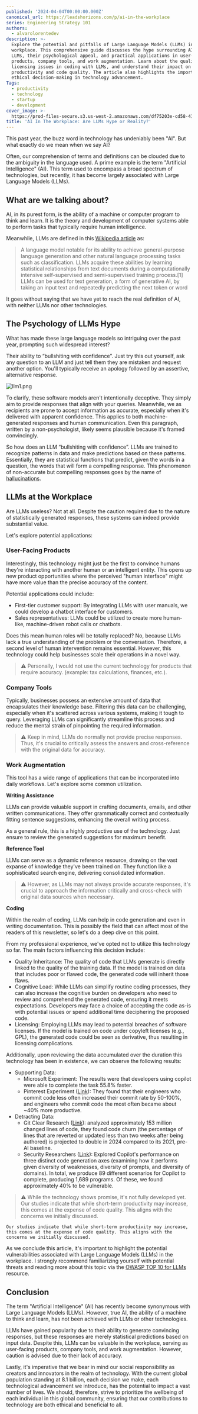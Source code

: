 ```yaml
---
published: '2024-04-04T00:00:00.000Z'
canonical_url: https://leadshorizons.com/p/ai-in-the-workplace
series: Engineering Strategy 101
authors:
  - alvarolorentedev
description: >-
  Explore the potential and pitfalls of Large Language Models (LLMs) in the
  workplace. This comprehensive guide discusses the hype surrounding AI and
  LLMs, their psychological appeal, and practical applications in user-facing
  products, company tools, and work augmentation. Learn about the quality and
  licensing issues in coding with LLMs, and understand their impact on
  productivity and code quality. The article also highlights the importance of
  ethical decision-making in technology advancement.
Tags:
  - productivity
  - technology
  - startup
  - development
cover_image: >-
  https://prod-files-secure.s3.us-west-2.amazonaws.com/df75203e-cd58-41eb-8339-d5bf4288eb0e/5695fb01-7665-42a8-9ec5-5f3400222df3/bearly-generated-image-PCT6BW.png?X-Amz-Algorithm=AWS4-HMAC-SHA256&X-Amz-Content-Sha256=UNSIGNED-PAYLOAD&X-Amz-Credential=AKIAT73L2G45GO43JXI4%2F20241107%2Fus-west-2%2Fs3%2Faws4_request&X-Amz-Date=20241107T120431Z&X-Amz-Expires=3600&X-Amz-Signature=bea9aa7d2d0eff2dc41813a50819edd3401133cf0ee33203e19e9638ae203fd0&X-Amz-SignedHeaders=host&x-id=GetObject
title: 'AI In The Workplace: Are LLMs Hype or Reality?'
---
```


This past year, the buzz word in technology has undeniably been "AI". But what exactly do we mean when we say AI?


Often, our comprehension of terms and definitions can be clouded due to the ambiguity in the language used. A prime example is the term "Artificial Intelligence" (AI). This term used to encompass a broad spectrum of technologies, but recently, it has become largely associated with Large Language Models (LLMs).


## What are we talking about?


AI, in its purest form, is the ability of a machine or computer program to think and learn. It is the theory and development of computer systems able to perform tasks that typically require human intelligence. 


Meanwhile, LLMs are defined in this [Wikipedia article](https://en.wikipedia.org/wiki/Large_language_model) as: 


> A language model notable for its ability to achieve general-purpose language generation and other natural language processing tasks such as classification. LLMs acquire these abilities by learning statistical relationships from text documents during a computationally intensive self-supervised and semi-supervised training process.[1] LLMs can be used for text generation, a form of generative AI, by taking an input text and repeatedly predicting the next token or word


It goes without saying that we have yet to reach the real definition of AI, with neither LLMs nor other technologies.


## The Psychology of LLMs Hype


What has made these large language models so intriguing over the past year, prompting such widespread interest?


Their ability to “bullshiting with confidence”. Just try this out yourself, ask any question to an LLM and just tell them they are mistaken and request another option. You'll typically receive an apology followed by an assertive, alternative response.


![llm1.png](https://prod-files-secure.s3.us-west-2.amazonaws.com/df75203e-cd58-41eb-8339-d5bf4288eb0e/702b745b-8e9a-437c-a8ee-92063ef1b0c2/llm1.png?X-Amz-Algorithm=AWS4-HMAC-SHA256&X-Amz-Content-Sha256=UNSIGNED-PAYLOAD&X-Amz-Credential=AKIAT73L2G45GO43JXI4%2F20241107%2Fus-west-2%2Fs3%2Faws4_request&X-Amz-Date=20241107T120433Z&X-Amz-Expires=3600&X-Amz-Signature=af88c28b840195f6e83e0165205431ee4abe7b0ac7571bee3779012904f7f0cb&X-Amz-SignedHeaders=host&x-id=GetObject)


To clarify, these software models aren't intentionally deceptive. They simply aim to provide responses that align with your queries. Meanwhile, we as recipients are prone to accept information as accurate, especially when it's delivered with apparent confidence. This applies to both machine-generated responses and human communication. Even this paragraph, written by a non-psychologist, likely seems plausible because it's framed convincingly.


So how does an LLM “bullshiting with confidence”. LLMs are trained to recognize patterns in data and make predictions based on these patterns. Essentially, they are statistical functions that predict, given the words in a question, the words that will form a compelling response. This phenomenon of non-accurate but compelling responses goes by the name of [hallucinations](https://en.wikipedia.org/wiki/Hallucination_(artificial_intelligence)).


## LLMs at the Workplace


Are LLMs useless? Not at all. Despite the caution required due to the nature of statistically generated responses, these systems can indeed provide substantial value.


Let's explore potential applications:


### User-Facing Products


Interestingly, this technology might just be the first to convince humans they're interacting with another human or an intelligent entity. This opens up new product opportunities where the perceived "human interface" might have more value than the precise accuracy of the content.


Potential applications could include:

- First-tier customer support: By integrating LLMs with user manuals, we could develop a chatbot interface for customers.
- Sales representatives: LLMs could be utilized to create more human-like, machine-driven robot calls or chatbots.

Does this mean human roles will be totally replaced? No, because LLMs lack a true understanding of the problem or the conversation. Therefore, a second level of human intervention remains essential. However, this technology could help businesses scale their operations in a novel way.


> ⚠️ Personally, I would not use the current technology for products that require accuracy. (example: tax calculations, finances, etc.).


### Company Tools 


Typically, businesses possess an extensive amount of data that encapsulates their knowledge base. Filtering this data can be challenging, especially when it's scattered across various systems, making it tough to query. Leveraging LLMs can significantly streamline this process and reduce the mental strain of pinpointing the required information.


> ⚠️ Keep in mind, LLMs do normally not provide precise responses. Thus, it's crucial to critically assess the answers and cross-reference with the original data for accuracy.


### Work Augmentation


This tool has a wide range of applications that can be incorporated into daily workflows. Let's explore some common utilization.


**Writing Assistance**


LLMs can provide valuable support in crafting documents, emails, and other written communications. They offer grammatically correct and contextually fitting sentence suggestions, enhancing the overall writing process.


As a general rule, this is a highly productive use of the technology. Just ensure to review the generated suggestions for maximum benefit.


**Reference Tool**


LLMs can serve as a dynamic reference resource, drawing on the vast expanse of knowledge they've been trained on. They function like a sophisticated search engine, delivering consolidated information.


> ⚠️ However, as LLMs may not always provide accurate responses, it's crucial to approach the information critically and cross-check with original data sources when necessary.


**Coding**


Within the realm of coding, LLMs can help in code generation and even in writing documentation. This is possibly the field that can affect most of the readers of this newsletter, so let's do a deep dive on this point.


From my professional experience, we've opted not to utilize this technology so far. The main factors influencing this decision include:

- Quality Inheritance: The quality of code that LLMs generate is directly linked to the quality of the training data. If the model is trained on data that includes poor or flawed code, the generated code will inherit those flaws.
- Cognitive Load: While LLMs can simplify routine coding processes, they can also increase the cognitive burden on developers who need to review and comprehend the generated code, ensuring it meets expectations. Developers may face a choice of accepting the code as-is with potential issues or spend additional time deciphering the proposed code.
- Licensing: Employing LLMs may lead to potential breaches of software licenses. If the model is trained on code under copyleft licenses (e.g., GPL), the generated code could be seen as derivative, thus resulting in licensing complications.

Additionally, upon reviewing the data accumulated over the duration this technology has been in existence, we can observe the following results:

- Supporting Data:
	- Microsoft Experiment: The results were that developers using copilot were able to complete the task 55.8% faster.
	- Pinterest  Experiment ([Link](https://www.youtube.com/watch?v=70Rc4wJRluA&t=1032s)):  They found that their engineers who commit code less often increased their commit rate by 50-100%, and engineers who commit code the most often became about ~40% more productive.
- Detracting Data:
	- Git Clear Research ([Link](https://www.gitclear.com/coding_on_copilot_data_shows_ais_downward_pressure_on_code_quality)): analyzed approximately 153 million changed lines of code, they found code churn (the percentage of lines that are reverted or updated less than two weeks after being authored) is projected to double in 2024 compared to its 2021, pre-AI baseline.
	- Security Researchers ([Link](https://www.theregister.com/2021/08/25/github_copilot_study/)): Explored Copilot's performance on three distinct code generation axes (examining how it performs given diversity of weaknesses, diversity of prompts, and diversity of domains). In total, we produce 89 different scenarios for Copilot to complete, producing 1,689 programs. Of these, we found approximately 40% to be vulnerable.

> ⚠️ While the technology shows promise, it's not fully developed yet.  
> Our studies indicate that while short-term productivity may increase, this comes at the expense of code quality. This aligns with the concerns we initially discussed.


	Our studies indicate that while short-term productivity may increase, this comes at the expense of code quality. This aligns with the concerns we initially discussed.


As we conclude this article, it's important to highlight the potential vulnerabilities associated with Large Language Models (LLMs) in the workplace. I strongly recommend familiarizing yourself with potential threats and reading more about this topic via the [OWASP TOP 10 for LLMs](https://owasp.org/www-project-top-10-for-large-language-model-applications/assets/PDF/OWASP-Top-10-for-LLMs-2023-slides-v1_0.pdf) resource.


## Conclusion


The term "Artificial Intelligence" (AI) has recently become synonymous with Large Language Models (LLMs). However, true AI, the ability of a machine to think and learn, has not been achieved with LLMs or other technologies. 

LLMs have gained popularity due to their ability to generate convincing responses, but these responses are merely statistical predictions based on input data. Despite this, LLMs can be valuable in the workplace, serving as user-facing products, company tools, and work augmentation. However, caution is advised due to their lack of accuracy. 


Lastly, it's imperative that we bear in mind our social responsibility as creators and innovators in the realm of technology. With the current global population standing at 8.1 billion, each decision we make, each technological advancement we introduce, has the potential to impact a vast number of lives. We should, therefore, strive to prioritize the wellbeing of each individual in this global community, ensuring that our contributions to technology are both ethical and beneficial to all.

